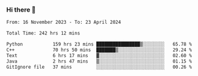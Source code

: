 ### Hi there 👋

<!--
**floyiac/floyiac** is a ✨ _special_ ✨ repository because its `README.md` (this file) appears on your GitHub profile.

Here are some ideas to get you started:

- 🔭 I’m currently working on ...
- 🌱 I’m currently learning ...
- 👯 I’m looking to collaborate on ...
- 🤔 I’m looking for help with ...
- 💬 Ask me about ...
- 📫 How to reach me: ...
- 😄 Pronouns: ...
- ⚡ Fun fact: ...
-->

<!--START_SECTION:waka-->

```txt
From: 16 November 2023 - To: 23 April 2024

Total Time: 242 hrs 12 mins

Python           159 hrs 23 mins ████████████████▒░░░░░░░░   65.78 %
C++              70 hrs 50 mins  ███████▒░░░░░░░░░░░░░░░░░   29.24 %
Text             6 hrs 17 mins   ▓░░░░░░░░░░░░░░░░░░░░░░░░   02.60 %
Java             2 hrs 47 mins   ▒░░░░░░░░░░░░░░░░░░░░░░░░   01.15 %
GitIgnore file   37 mins         ░░░░░░░░░░░░░░░░░░░░░░░░░   00.26 %
```

<!--END_SECTION:waka-->
